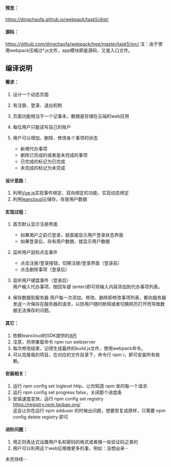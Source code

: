 #### 预览：  
https://dingchaofa.github.io/webpack/task5/dist/

#### 源码：
https://github.com/dingchaofa/webpack/tree/master/task5/src/
注：由于使用webpack压缩过*.js文件，app模块即是源码，又是入口文件。


## 编译说明

#### 需求：
1. 设计一个动态页面
2. 有注册、登录、退出机制
3. 页面功能相当于一个记事本，数据是存储在云端的web应用
4. 每位用户只能读写自己的账户
5. 用户可以增加、删除、修改各个事项的状态  

    - 新增代办事项
    - 删除已完成的或者是未完成的事项
    - 已完成的标记为已完成
    - 未完成的标记为未完成

#### 设计思路：
1. 利用[Vue.js](https://cn.vuejs.org/)实现事件绑定、双向绑定的功能，实现动态绑定
2. 利用[leancloud](https://leancloud.cn/)云储存，存放用户数据

#### 实现过程：
1. 首页默认显示注册界面
    - 如果用户之前已登录，就直接显示用户登录状态界面
    - 如果登录后，存有用户数据，就显示用户数据

2. 监听用户鼠标点击事件  
    - 点击注册/登录按钮，切换注册/登录界面（登录前）
    - 点击删除事项（登录后）

3. 监听用户键盘事件（登录后）  
    用户输入代办事项，按回车键 (enter)即可将输入内容添加到代办事项列表。

4. 保存数据到服务器
    用户每一次添加、修改、删除即修改事项列表，都向服务器发送一次保存在服务器的请求，以防用户随时断网或者切换网页打开而导致数据无法保存的问题。

#### 其它：
1. 依赖leancloud的SDK提供的[API](https://leancloud.cn/docs/leanstorage_guide-js.html)  
2. 注意，热带重载命令 npm run webserver  
3. 每次修改结束，记得生成最终的build.js文件，使用webpack命令。
4. 可以克隆我的项目，在对应的文件目录下，命令行 npm i，即可安装所有依赖。

#### 安装相关：
1. 运行 npm config set loglevel http，让你知道 npm 发的每一个请求.<br>
2. 运行 npm config set progress false，关闭那个进度条<br>
3. 安装速度变快，运行 npm config set registry https://registry.npm.taobao.org/<br>
这会让你在运行 npm adduser 的时候出问题，想要恢复成原样，只需要 npm config delete registry 即可


#### 进阶问题：
1. 用正则表达式设置用户名和密码的格式或者搞一些验证码之类的
2. 用户可以利用这个web应用做更多的事，例如：没想出来···

未完待续···
